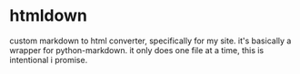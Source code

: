 # htmldown
custom markdown to html converter, specifically for my site.
it's basically a wrapper for python-markdown.
it only does one file at a time, this is intentional i promise.

